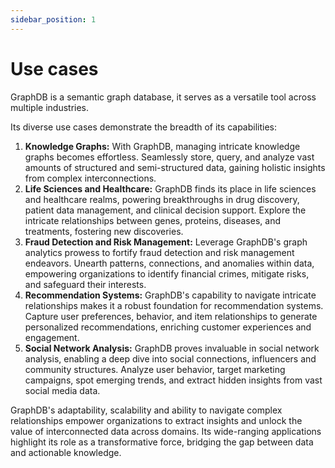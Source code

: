 ```yaml
---
sidebar_position: 1
---
```


# Use cases

GraphDB is a semantic graph database, it serves as a versatile tool across multiple industries.

Its diverse use cases demonstrate the breadth of its capabilities:
1. **Knowledge Graphs:** With GraphDB, managing intricate knowledge graphs becomes effortless. 
   Seamlessly store, query, and analyze vast amounts of structured and semi-structured data, 
   gaining holistic insights from complex interconnections.
2. **Life Sciences and Healthcare:** GraphDB finds its place in life sciences and healthcare realms, 
   powering breakthroughs in drug discovery, patient data management, and clinical decision support. 
   Explore the intricate relationships between genes, proteins, diseases, and treatments, fostering new discoveries.
3. **Fraud Detection and Risk Management:** Leverage GraphDB's graph analytics prowess to fortify fraud detection and risk management endeavors. 
   Unearth patterns, connections, and anomalies within data, empowering organizations to identify financial crimes, mitigate risks, and safeguard their interests.
4. **Recommendation Systems:** GraphDB's capability to navigate intricate relationships makes it a robust foundation for recommendation systems. 
   Capture user preferences, behavior, and item relationships to generate personalized recommendations, enriching customer experiences and engagement.
5. **Social Network Analysis:** GraphDB proves invaluable in social network analysis, enabling a deep dive into social connections, influencers and community structures. 
   Analyze user behavior, target marketing campaigns, spot emerging trends, and extract hidden insights from vast social media data.

GraphDB's adaptability, scalability and ability to navigate complex relationships empower organizations 
to extract insights and unlock the value of interconnected data across domains. 
Its wide-ranging applications highlight its role as a transformative force, bridging the gap between data and actionable knowledge.
